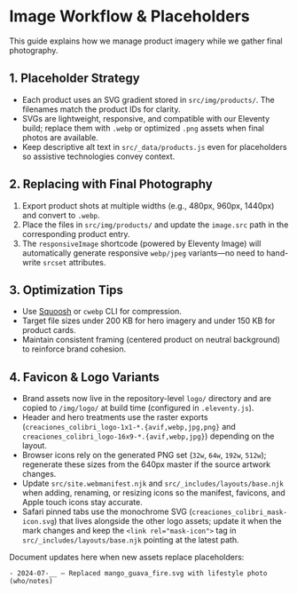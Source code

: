 # Image Workflow & Placeholders

This guide explains how we manage product imagery while we gather final photography.

## 1. Placeholder Strategy

- Each product uses an SVG gradient stored in `src/img/products/`. The filenames match the product IDs for clarity.
- SVGs are lightweight, responsive, and compatible with our Eleventy build; replace them with `.webp` or optimized `.png` assets when final photos are available.
- Keep descriptive alt text in `src/_data/products.js` even for placeholders so assistive technologies convey context.

## 2. Replacing with Final Photography

1. Export product shots at multiple widths (e.g., 480px, 960px, 1440px) and convert to `.webp`.
2. Place the files in `src/img/products/` and update the `image.src` path in the corresponding product entry.
3. The `responsiveImage` shortcode (powered by Eleventy Image) will automatically generate responsive `webp/jpeg` variants—no need to hand-write `srcset` attributes.

## 3. Optimization Tips

- Use [Squoosh](https://squoosh.app/) or `cwebp` CLI for compression.
- Target file sizes under 200 KB for hero imagery and under 150 KB for product cards.
- Maintain consistent framing (centered product on neutral background) to reinforce brand cohesion.

## 4. Favicon & Logo Variants

- Brand assets now live in the repository-level `logo/` directory and are copied to `/img/logo/` at build time (configured in `.eleventy.js`).
- Header and hero treatments use the raster exports (`creaciones_colibri_logo-1x1-*.{avif,webp,jpg,png}` and `creaciones_colibri_logo-16x9-*.{avif,webp,jpg}`) depending on the layout.
- Browser icons rely on the generated PNG set (`32w`, `64w`, `192w`, `512w`); regenerate these sizes from the 640px master if the source artwork changes.
- Update `src/site.webmanifest.njk` and `src/_includes/layouts/base.njk` when adding, renaming, or resizing icons so the manifest, favicons, and Apple touch icons stay accurate.
- Safari pinned tabs use the monochrome SVG (`creaciones_colibri_mask-icon.svg`) that lives alongside the other logo assets; update it when the mark changes and keep the `<link rel="mask-icon">` tag in `src/_includes/layouts/base.njk` pointing at the latest path.

Document updates here when new assets replace placeholders:

```
- 2024-07-__ – Replaced mango_guava_fire.svg with lifestyle photo (who/notes)
```
